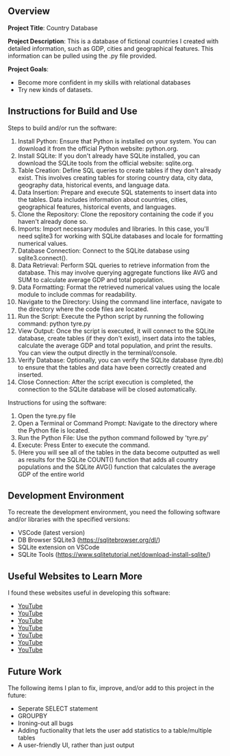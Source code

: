 ## Overview

**Project Title**: Country Database

**Project Description**: This is a database of fictional countries I created with detailed information,
such as GDP, cities and geographical features. This information can be pulled using the .py file provided.

**Project Goals**:
* Become more confident in my skills with relational databases
* Try new kinds of datasets.

## Instructions for Build and Use

Steps to build and/or run the software:

1. Install Python: Ensure that Python is installed on your system. You can download it from the official Python website: python.org.
2. Install SQLite: If you don't already have SQLite installed, you can download the SQLite tools from the official website: sqlite.org.
3. Table Creation: Define SQL queries to create tables if they don't already exist. This involves creating tables for storing country data, city data, geography data, historical events, and language data.
4. Data Insertion: Prepare and execute SQL statements to insert data into the tables. Data includes information about countries, cities, geographical features, historical events, and languages.
5. Clone the Repository: Clone the repository containing the code if you haven't already done so.
6. Imports: Import necessary modules and libraries. In this case, you'll need sqlite3 for working with SQLite databases and locale for formatting numerical values.
7. Database Connection: Connect to the SQLite database using sqlite3.connect().
8. Data Retrieval: Perform SQL queries to retrieve information from the database. This may involve querying aggregate functions like AVG and SUM to calculate average GDP and total population.
9. Data Formatting: Format the retrieved numerical values using the locale module to include commas for readability.
10. Navigate to the Directory: Using the command line interface, navigate to the directory where the code files are located.
11. Run the Script: Execute the Python script by running the following command: python tyre.py
12. View Output: Once the script is executed, it will connect to the SQLite database, create tables (if they don't exist), insert data into the tables, calculate the average GDP and total population, and print the results. You can view the output directly in the terminal/console.
13. Verify Database: Optionally, you can verify the SQLite database (tyre.db) to ensure that the tables and data have been correctly created and inserted.
14. Close Connection: After the script execution is completed, the connection to the SQLite database will be closed automatically.

Instructions for using the software:

1. Open the tyre.py file
2. Open a Terminal or Command Prompt: Navigate to the directory where the Python file is located.
3. Run the Python File: Use the python command followed by 'tyre.py'
4. Execute: Press Enter to execute the command.
5. (Here you will see all of the tables in the data become outputted as well as results for the  SQLite COUNT() function that adds all country populations and the SQLite AVG() function that calculates the average GDP of the entire world
## Development Environment 

To recreate the development environment, you need the following software and/or libraries with the specified versions:

* VSCode (latest version)
* DB Browser SQLite3 (https://sqlitebrowser.org/dl/)
* SQLite extension on VSCode
* SQLite Tools (https://www.sqlitetutorial.net/download-install-sqlite/)

## Useful Websites to Learn More

I found these websites useful in developing this software:

* [YouTube](https://youtu.be/AKynuCZttBs?si=gDmvsa4fEnuRUAdX)
* [YouTube](https://youtu.be/halX_6VxwHk?si=wABiawudBPsfDqzW)
* [YouTube](https://youtu.be/YmW7LCnWrxY?si=SXPsa_wGTW47uj4M)
* [YouTube](https://youtu.be/6QH7pQEfoSo?si=fMYbRgFh9CQOvYxS)
* [YouTube](https://youtu.be/l5NQ58TJejk?si=YU64mhbtlCxNfKFa)
* [YouTube](https://youtu.be/b0Dplx4M5zg?si=rRvkzEjx1fccfVRZ)
* [YouTube](https://youtu.be/lkodYE6Xb7M?si=5nR93Qu9sSchxOng)

## Future Work

The following items I plan to fix, improve, and/or add to this project in the future:

* Seperate SELECT statement
* GROUPBY
* Ironing-out all bugs
* Adding fuctionality that lets the user add statistics to a table/multiple tables
* A user-friendly UI, rather than just output
